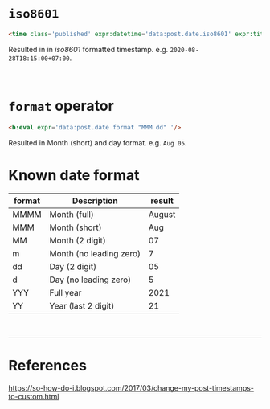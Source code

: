 # `iso8601` 
```html
<time class='published' expr:datetime='data:post.date.iso8601' expr:title='data:post.date.iso8601'></time>
```
Resulted in in *iso8601* formatted timestamp. e.g. `2020-08-28T18:15:00+07:00`.

<br>

# `format` operator
```html
<b:eval expr='data:post.date format "MMM dd" '/>
```
Resulted in Month (short) and day format. e.g. `Aug 05`.

# Known date format
format | Description             | result
---    |---                      |---
MMMM   | Month (full)            | August
MMM    | Month (short)           | Aug
MM     | Month (2 digit)         | 07
m      | Month (no leading zero) | 7
dd     | Day (2 digit)           | 05
d      | Day (no leading zero)   | 5
YYY    | Full year               | 2021
YY     | Year (last 2 digit)     | 21

<br>

---

# References
https://so-how-do-i.blogspot.com/2017/03/change-my-post-timestamps-to-custom.html
